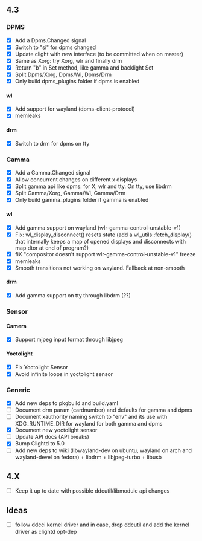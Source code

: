 ## 4.3

### DPMS
- [x] Add a Dpms.Changed signal
- [x] Switch to "si" for dpms changed
- [x] Update clight with new interface (to be committed when on master)
- [x] Same as Xorg: try Xorg, wlr and finally drm
- [x] Return "b" in Set method, like gamma and backlight Set
- [x] Split Dpms/Xorg, Dpms/Wl, Dpms/Drm
- [x] Only build dpms_plugins folder if dpms is enabled

#### wl
- [x] Add support for wayland (dpms-client-protocol)
- [x] memleaks

#### drm 
- [x] Switch to drm for dpms on tty

### Gamma
- [x] Add a Gamma.Changed signal
- [x] Allow concurrent changes on different x displays
- [x] Split gamma api like dpms: for X, wlr and tty. On tty, use libdrm
- [x] Split Gamma/Xorg, Gamma/Wl, Gamma/Drm
- [x] Only build gamma_plugins folder if gamma is enabled

#### wl
- [x] Add gamma support on wayland (wlr-gamma-control-unstable-v1)
- [x] Fix: wl_display_disconnect() resets state (add a wl_utils::fetch_display() that internally keeps a map of opened displays and disconnects with map dtor at end of program?)
- [x] fiX "compositor doesn't support wlr-gamma-control-unstable-v1" freeze
- [x] memleaks
- [x] Smooth transitions not working on wayland. Fallback at non-smooth

#### drm
- [x] Add gamma support on tty through libdrm (??)

### Sensor

#### Camera
- [x] Support mjpeg input format through libjpeg

#### Yoctolight
- [x] Fix Yoctolight Sensor
- [x] Avoid infinite loops in yoctolight sensor

### Generic
- [x] Add new deps to pkgbuild and build.yaml
- [ ] Document drm param (cardnumber) and defaults for gamma and dpms
- [ ] Document xauthority naming switch to "env" and its use with XDG_RUNTIME_DIR for wayland for both gamma and dpms
- [x] Document new yoctolight sensor
- [ ] Update API docs (API breaks)
- [x] Bump Clightd to 5.0
- [ ] Add new deps to wiki (libwayland-dev on ubuntu, wayland on arch and wayland-devel on fedora) + libdrm + libjpeg-turbo + libusb

## 4.X
- [ ] Keep it up to date with possible ddcutil/libmodule api changes

## Ideas
- [ ] follow ddcci kernel driver and in case, drop ddcutil and add the kernel driver as clightd opt-dep
